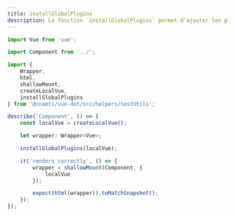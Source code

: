 ```yaml
---
title: installGlobalPlugins
description: La fonction `installGlobalPlugins` permet d’ajouter les plugins `InputFacade`, `Meta`, `Vuex`, `VueDot` et `Vuetify` à une instance Vue.
---
```


<doc-tabs>

<doc-tab-item label="Utilisation">

```ts
import Vue from 'vue';

import Component from '../';

import {
	Wrapper,
	html,
	shallowMount,
	createLocalVue,
	installGlobalPlugins
} from '@cnamts/vue-dot/src/helpers/testUtils';

describe('Component', () => {
	const localVue = createLocalVue();

	let wrapper: Wrapper<Vue>;

	installGlobalPlugins(localVue);

	it('renders correctly', () => {
		wrapper = shallowMount(Component, {
			localVue
		});

		expect(html(wrapper)).toMatchSnapshot();
	});
});
```

</doc-tab-item>

<doc-tab-item label="API">
<doc-api name="unit-tests/install-global-plugins"></doc-api>
</doc-tab-item>

</doc-tabs>
